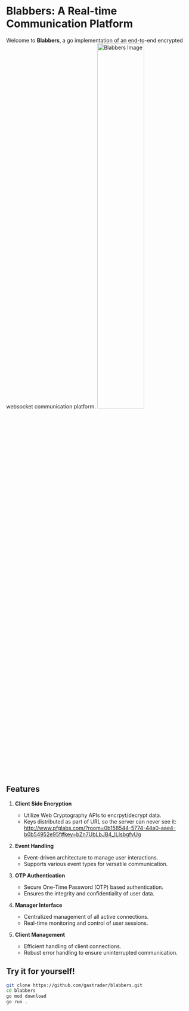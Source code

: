 # Blabbers: A Real-time Communication Platform

Welcome to **Blabbers**, a go implementation of an end-to-end encrypted websocket communication platform.
<img src="https://github.com/gastrader/blabbers/assets/37260212/dd9a054c-8a82-4680-9f81-0f04390a9409" alt="Blabbers Image" style="width: 50%;">


## Features

1. **Client Side Encryption**
   - Utilize Web Cryptography APIs to encrpyt/decrypt data.
   - Keys distributed as part of URL so the server can never see it: <br>
     http://www.pfglabs.com/?room=0b158544-5774-44a0-aae4-b0b54952e95f#key=bZn7UbLbJB4_ILIsbgfvUg

2. **Event Handling**
   - Event-driven architecture to manage user interactions.
   - Supports various event types for versatile communication.

3. **OTP Authentication**
   - Secure One-Time Password (OTP) based authentication.
   - Ensures the integrity and confidentiality of user data.

4. **Manager Interface**
   - Centralized management of all active connections.
   - Real-time monitoring and control of user sessions.

5. **Client Management**
   - Efficient handling of client connections.
   - Robust error handling to ensure uninterrupted communication.
     
## Try it for yourself!

```bash
git clone https://github.com/gastrader/blabbers.git
cd blabbers
go mod download
go run .
```



